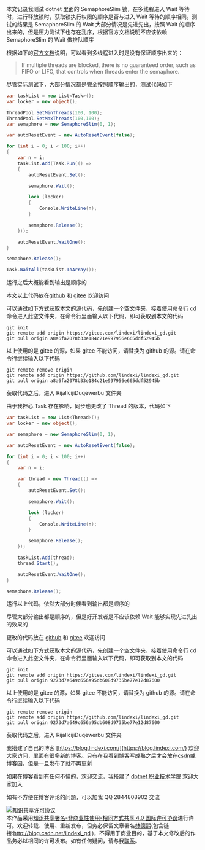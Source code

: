 
本文记录我测试 dotnet 里面的 SemaphoreSlim 锁，在多线程进入 Wait 等待时，进行释放锁时，获取锁执行权限的顺序是否与进入 Wait 等待的顺序相同。测试的结果是 SemaphoreSlim 的 Wait 大部分情况是先进先出，按照 Wait 的顺序出来的，但是压力测试下也存在乱序，根据官方文档说明不应该依赖 SemaphoreSlim 的 Wait 做排队顺序

<!--more-->


<!-- 发布 -->
<!-- 博客 -->

根据如下的[官方文档](https://learn.microsoft.com/en-us/dotnet/api/system.threading.semaphoreslim)说明，可以看到多线程进入时是没有保证顺序出来的：

> If multiple threads are blocked, there is no guaranteed order, such as FIFO or LIFO, that controls when threads enter the semaphore.

尽管实际测试下，大部分情况都是完全按照顺序输出的，测试代码如下

```csharp
var taskList = new List<Task>();
var locker = new object();

ThreadPool.SetMinThreads(100, 100);
ThreadPool.SetMaxThreads(100,100);
var semaphore = new SemaphoreSlim(0, 1);

var autoResetEvent = new AutoResetEvent(false);

for (int i = 0; i < 100; i++)
{
    var n = i;
    taskList.Add(Task.Run(() =>
    {
        autoResetEvent.Set();

        semaphore.Wait();

        lock (locker)
        {
            Console.WriteLine(n);
        }

        semaphore.Release();
    }));

    autoResetEvent.WaitOne();
}

semaphore.Release();

Task.WaitAll(taskList.ToArray());
```

运行之后大概能看到输出是顺序的

本文以上代码放在[github](https://github.com/lindexi/lindexi_gd/tree/a8a6fa2078b33e184c21e997956e665ddf52945b/RijallcijiDuqewerbu) 和 [gitee](https://gitee.com/lindexi/lindexi_gd/tree/a8a6fa2078b33e184c21e997956e665ddf52945b/RijallcijiDuqewerbu) 欢迎访问

可以通过如下方式获取本文的源代码，先创建一个空文件夹，接着使用命令行 cd 命令进入此空文件夹，在命令行里面输入以下代码，即可获取到本文的代码

```
git init
git remote add origin https://gitee.com/lindexi/lindexi_gd.git
git pull origin a8a6fa2078b33e184c21e997956e665ddf52945b
```

以上使用的是 gitee 的源，如果 gitee 不能访问，请替换为 github 的源。请在命令行继续输入以下代码

```
git remote remove origin
git remote add origin https://github.com/lindexi/lindexi_gd.git
git pull origin a8a6fa2078b33e184c21e997956e665ddf52945b
```

获取代码之后，进入 RijallcijiDuqewerbu 文件夹

由于我担心 Task 存在影响，同步也更改了 Thread 的版本，代码如下

```csharp
var taskList = new List<Thread>();
var locker = new object();

var semaphore = new SemaphoreSlim(0, 1);

var autoResetEvent = new AutoResetEvent(false);

for (int i = 0; i < 100; i++)
{
    var n = i;

    var thread = new Thread(() =>
    {
        autoResetEvent.Set();

        semaphore.Wait();

        lock (locker)
        {
            Console.WriteLine(n);
        }

        semaphore.Release();
    });

    taskList.Add(thread);
    thread.Start();

    autoResetEvent.WaitOne();
}

semaphore.Release();
```

运行以上代码，依然大部分时候看到输出都是顺序的

尽管大部分输出都是顺序的，但是好开发者是不应该依赖 Wait 能够实现先进先出的效果的

更改的代码放在 [github](https://github.com/lindexi/lindexi_gd/tree/9273d7a649c656a95db608d9735be77e12d87600/RijallcijiDuqewerbu) 和 [gitee](https://gitee.com/lindexi/lindexi_gd/tree/9273d7a649c656a95db608d9735be77e12d87600/RijallcijiDuqewerbu) 欢迎访问

可以通过如下方式获取本文的源代码，先创建一个空文件夹，接着使用命令行 cd 命令进入此空文件夹，在命令行里面输入以下代码，即可获取到本文的代码

```
git init
git remote add origin https://gitee.com/lindexi/lindexi_gd.git
git pull origin 9273d7a649c656a95db608d9735be77e12d87600
```

以上使用的是 gitee 的源，如果 gitee 不能访问，请替换为 github 的源。请在命令行继续输入以下代码

```
git remote remove origin
git remote add origin https://github.com/lindexi/lindexi_gd.git
git pull origin 9273d7a649c656a95db608d9735be77e12d87600
```

获取代码之后，进入 RijallcijiDuqewerbu 文件夹


我搭建了自己的博客 [https://blog.lindexi.com/](https://blog.lindexi.com/) 欢迎大家访问，里面有很多新的博客。只有在我看到博客写成熟之后才会放在csdn或博客园，但是一旦发布了就不再更新

如果在博客看到有任何不懂的，欢迎交流，我搭建了 [dotnet 职业技术学院](https://t.me/dotnet_campus) 欢迎大家加入

如有不方便在博客评论的问题，可以加我 QQ 2844808902 交流

<a rel="license" href="http://creativecommons.org/licenses/by-nc-sa/4.0/"><img alt="知识共享许可协议" style="border-width:0" src="https://licensebuttons.net/l/by-nc-sa/4.0/88x31.png" /></a><br />本作品采用<a rel="license" href="http://creativecommons.org/licenses/by-nc-sa/4.0/">知识共享署名-非商业性使用-相同方式共享 4.0 国际许可协议</a>进行许可。欢迎转载、使用、重新发布，但务必保留文章署名[林德熙](http://blog.csdn.net/lindexi_gd)(包含链接:http://blog.csdn.net/lindexi_gd )，不得用于商业目的，基于本文修改后的作品务必以相同的许可发布。如有任何疑问，请与我[联系](mailto:lindexi_gd@163.com)。